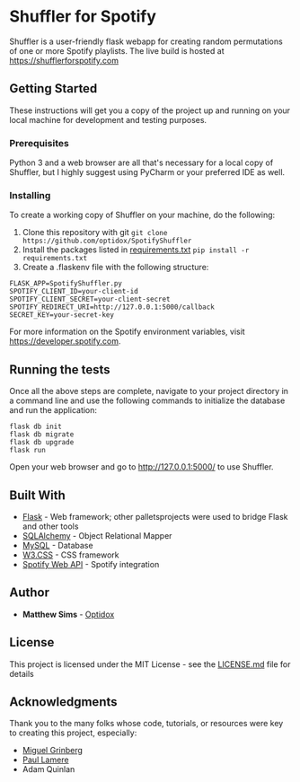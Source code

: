 # Shuffler for Spotify

Shuffler is a user-friendly flask webapp for creating random permutations of one or more Spotify playlists. The live build is hosted at https://shufflerforspotify.com

## Getting Started

These instructions will get you a copy of the project up and running on your local machine for development and testing purposes.

### Prerequisites

Python 3 and a web browser are all that's necessary for a local copy of Shuffler, but I highly suggest using PyCharm or your preferred IDE as well.

### Installing

To create a working copy of Shuffler on your machine, do the following:

1. Clone this repository with git
```git clone https://github.com/optidox/SpotifyShuffler```
2. Install the packages listed in [requirements.txt](requirements.txt)
```pip install -r requirements.txt```
3. Create a .flaskenv file with the following structure:

```
FLASK_APP=SpotifyShuffler.py
SPOTIFY_CLIENT_ID=your-client-id
SPOTIFY_CLIENT_SECRET=your-client-secret
SPOTIFY_REDIRECT_URI=http://127.0.0.1:5000/callback
SECRET_KEY=your-secret-key
```

For more information on the Spotify environment variables, visit https://developer.spotify.com.

## Running the tests

Once all the above steps are complete, navigate to your project directory in a command line and use the following commands to initialize the database and run the application:

```
flask db init
flask db migrate
flask db upgrade
flask run
```

Open your web browser and go to http://127.0.0.1:5000/ to use Shuffler.

## Built With

* [Flask](https://flask.palletsprojects.com/en/1.1.x/) - Web framework; other palletsprojects were used to bridge Flask and other tools
* [SQLAlchemy](https://www.sqlalchemy.org/) - Object Relational Mapper
* [MySQL](https://dev.mysql.com/doc/) - Database
* [W3.CSS](https://www.w3schools.com/w3css/) - CSS framework
* [Spotify Web API](https://developer.spotify.com/documentation/web-api/) - Spotify integration

## Author

* **Matthew Sims** - [Optidox](https://github.com/Optidox)

## License

This project is licensed under the MIT License - see the [LICENSE.md](LICENSE.md) file for details

## Acknowledgments

Thank you to the many folks whose code, tutorials, or resources were key to creating this project, especially:
* [Miguel Grinberg](https://github.com/miguelgrinberg)
* [Paul Lamere](https://github.com/plamere)
* Adam Quinlan

